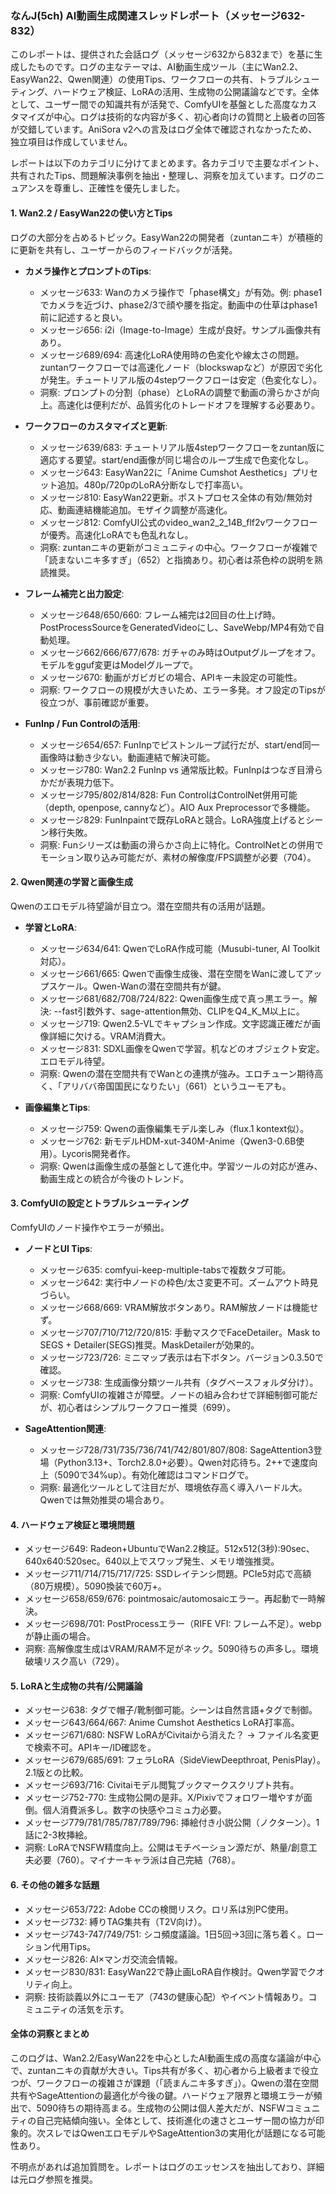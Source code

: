 ### なんJ(5ch) AI動画生成関連スレッドレポート（メッセージ632-832）

このレポートは、提供された会話ログ（メッセージ632から832まで）を基に生成したものです。ログの主なテーマは、AI動画生成ツール（主にWan2.2、EasyWan22、Qwen関連）の使用Tips、ワークフローの共有、トラブルシューティング、ハードウェア検証、LoRAの活用、生成物の公開議論などです。全体として、ユーザー間での知識共有が活発で、ComfyUIを基盤とした高度なカスタマイズが中心。ログは技術的な内容が多く、初心者向けの質問と上級者の回答が交錯しています。AniSora v2への言及はログ全体で確認されなかったため、独立項目は作成していません。

レポートは以下のカテゴリに分けてまとめます。各カテゴリで主要なポイント、共有されたTips、問題解決事例を抽出・整理し、洞察を加えています。ログのニュアンスを尊重し、正確性を優先しました。

#### 1. Wan2.2 / EasyWan22の使い方とTips
ログの大部分を占めるトピック。EasyWan22の開発者（zuntanニキ）が積極的に更新を共有し、ユーザーからのフィードバックが活発。

- **カメラ操作とプロンプトのTips**:
  - メッセージ633: Wanのカメラ操作で「phase構文」が有効。例: phase1でカメラを近づけ、phase2/3で顔や腰を指定。動画中の仕草はphase1前に記述すると良い。
  - メッセージ656: i2i（Image-to-Image）生成が良好。サンプル画像共有あり。
  - メッセージ689/694: 高速化LoRA使用時の色変化や線太さの問題。zuntanワークフローでは高速化ノード（blockswapなど）が原因で劣化が発生。チュートリアル版の4stepワークフローは安定（色変化なし）。
  - 洞察: プロンプトの分割（phase）とLoRAの調整で動画の滑らかさが向上。高速化は便利だが、品質劣化のトレードオフを理解する必要あり。

- **ワークフローのカスタマイズと更新**:
  - メッセージ639/683: チュートリアル版4stepワークフローをzuntan版に適応する要望。start/end画像が同じ場合のループ生成で色変化なし。
  - メッセージ643: EasyWan22に「Anime Cumshot Aesthetics」プリセット追加。480p/720pのLoRA分断なしで打率高い。
  - メッセージ810: EasyWan22更新。ポストプロセス全体の有効/無効対応、動画連結機能追加。モザイク調整が高速化。
  - メッセージ812: ComfyUI公式のvideo_wan2_2_14B_flf2vワークフローが優秀。高速化LoRAでも色乱れなし。
  - 洞察: zuntanニキの更新がコミュニティの中心。ワークフローが複雑で「読まないニキ多すぎ」（652）と指摘あり。初心者は茶色枠の説明を熟読推奨。

- **フレーム補完と出力設定**:
  - メッセージ648/650/660: フレーム補完は2回目の仕上げ時。PostProcessSourceをGeneratedVideoにし、SaveWebp/MP4有効で自動処理。
  - メッセージ662/666/677/678: ガチャのみ時はOutputグループをオフ。モデルをgguf変更はModelグループで。
  - メッセージ670: 動画がガビガビの場合、APIキー未設定の可能性。
  - 洞察: ワークフローの規模が大きいため、エラー多発。オフ設定のTipsが役立つが、事前確認が重要。

- **FunInp / Fun Controlの活用**:
  - メッセージ654/657: FunInpでピストンループ試行だが、start/end同一画像時は動き少ない。動画連結で解決可能。
  - メッセージ780: Wan2.2 FunInp vs 通常版比較。FunInpはつなぎ目滑らかだが表現力低下。
  - メッセージ795/802/814/828: Fun ControlはControlNet併用可能（depth, openpose, cannyなど）。AIO Aux Preprocessorで多機能。
  - メッセージ829: FunInpaintで既存LoRAと競合。LoRA強度上げるとシーン移行失敗。
  - 洞察: Funシリーズは動画の滑らかさ向上に特化。ControlNetとの併用でモーション取り込み可能だが、素材の解像度/FPS調整が必要（704）。

#### 2. Qwen関連の学習と画像生成
Qwenのエロモデル待望論が目立つ。潜在空間共有の活用が話題。

- **学習とLoRA**:
  - メッセージ634/641: QwenでLoRA作成可能（Musubi-tuner, AI Toolkit対応）。
  - メッセージ661/665: Qwenで画像生成後、潜在空間をWanに渡してアップスケール。Qwen-Wanの潜在空間共有が鍵。
  - メッセージ681/682/708/724/822: Qwen画像生成で真っ黒エラー。解決: --fast引数外す、sage-attention無効、CLIPをQ4_K_M以上に。
  - メッセージ719: Qwen2.5-VLでキャプション作成。文字認識正確だが画像詳細に欠ける。VRAM消費大。
  - メッセージ831: SDXL画像をQwenで学習。机などのオブジェクト安定。エロモデル待望。
  - 洞察: Qwenの潜在空間共有でWanとの連携が強み。エロチューン期待高く、「アリババ帝国国民になりたい」（661）というユーモアも。

- **画像編集とTips**:
  - メッセージ759: Qwenの画像編集モデル楽しみ（flux.1 kontext似）。
  - メッセージ762: 新モデルHDM-xut-340M-Anime（Qwen3-0.6B使用）。Lycoris開発者作。
  - 洞察: Qwenは画像生成の基盤として進化中。学習ツールの対応が進み、動画生成との統合が今後のトレンド。

#### 3. ComfyUIの設定とトラブルシューティング
ComfyUIのノード操作やエラーが頻出。

- **ノードとUI Tips**:
  - メッセージ635: comfyui-keep-multiple-tabsで複数タブ可能。
  - メッセージ642: 実行中ノードの枠色/太さ変更不可。ズームアウト時見づらい。
  - メッセージ668/669: VRAM解放ボタンあり。RAM解放ノードは機能せず。
  - メッセージ707/710/712/720/815: 手動マスクでFaceDetailer。Mask to SEGS + Detailer(SEGS)推奨。MaskDetailerが効果的。
  - メッセージ723/726: ミニマップ表示は右下ボタン。バージョン0.3.50で確認。
  - メッセージ738: 生成画像分類ツール共有（タグベースフォルダ分け）。
  - 洞察: ComfyUIの複雑さが障壁。ノードの組み合わせで詳細制御可能だが、初心者はシンプルワークフロー推奨（699）。

- **SageAttention関連**:
  - メッセージ728/731/735/736/741/742/801/807/808: SageAttention3登場（Python3.13+、Torch2.8.0+必要）。Qwen対応待ち。2++で速度向上（5090で34%up）。有効化確認はコマンドログで。
  - 洞察: 最適化ツールとして注目だが、環境依存高く導入ハードル大。Qwenでは無効推奨の場合あり。

#### 4. ハードウェア検証と環境問題
- メッセージ649: Radeon+UbuntuでWan2.2検証。512x512(3秒):90sec、640x640:520sec。640以上でスワップ発生、メモリ増強推奨。
- メッセージ711/714/715/717/725: SSDレイテンシ問題。PCIe5対応で高額（80万規模）。5090換装で60万+。
- メッセージ658/659/676: pointmosaic/automosaicエラー。再起動で一時解決。
- メッセージ698/701: PostProcessエラー（RIFE VFI: フレーム不足）。webpが静止画の場合。
- 洞察: 高解像度生成はVRAM/RAM不足がネック。5090待ちの声多し。環境破壊リスク高い（729）。

#### 5. LoRAと生成物の共有/公開議論
- メッセージ638: タグで帽子/靴制御可能。シーンは自然言語+タグで制御。
- メッセージ643/664/667: Anime Cumshot Aesthetics LoRA打率高。
- メッセージ671/680: NSFW LoRAがCivitaiから消えた？ → ファイル名変更で検索不可。APIキー/ID確認を。
- メッセージ679/685/691: フェラLoRA（SideViewDeepthroat, PenisPlay）。2.1版との比較。
- メッセージ693/716: Civitaiモデル閲覧ブックマークスクリプト共有。
- メッセージ752-770: 生成物公開の是非。X/Pixivでフォロワー増やすが面倒。個人消費派多し。数字の快感やコミュ力必要。
- メッセージ779/781/785/787/789/796: 挿絵付き小説公開（ノクターン）。1話に2-3枚挿絵。
- 洞察: LoRAでNSFW精度向上。公開はモチベーション源だが、熱量/創意工夫必要（760）。マイナーキャラ派は自己完結（768）。

#### 6. その他の雑多な話題
- メッセージ653/722: Adobe CCの検閲リスク。ロリ系は別PC使用。
- メッセージ732: 縛りTAG集共有（T2V向け）。
- メッセージ743-747/749/751: シコ頻度議論。1日5回→3回に落ち着く。ローション代用Tips。
- メッセージ826: AI×マンガ交流会情報。
- メッセージ830/831: EasyWan22で静止画LoRA自作検討。Qwen学習でクオリティ向上。
- 洞察: 技術談義以外にユーモア（743の健康心配）やイベント情報あり。コミュニティの活気を示す。

#### 全体の洞察とまとめ
このログは、Wan2.2/EasyWan22を中心としたAI動画生成の高度な議論が中心で、zuntanニキの貢献が大きい。Tips共有が多く、初心者から上級者まで役立つが、ワークフローの複雑さが課題（「読まんニキ多すぎ」）。Qwenの潜在空間共有やSageAttentionの最適化が今後の鍵。ハードウェア限界と環境エラーが頻出で、5090待ちの期待高まる。生成物の公開は個人差大だが、NSFWコミュニティの自己完結傾向強い。全体として、技術進化の速さとユーザー間の協力が印象的。次スレではQwenエロモデルやSageAttention3の実用化が話題になる可能性あり。

不明点があれば追加質問を。レポートはログのエッセンスを抽出しており、詳細は元ログ参照を推奨。